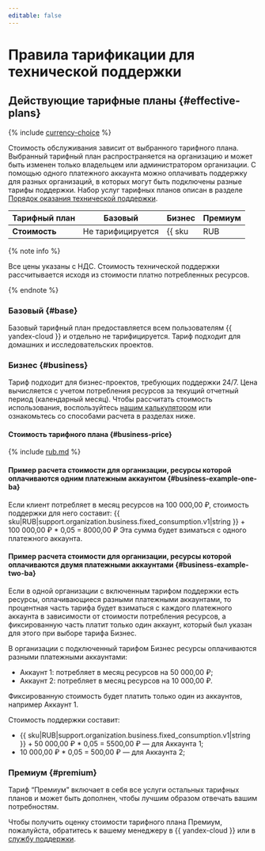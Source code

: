 ```yaml
---
editable: false
---
```


# Правила тарификации для технической поддержки



## Действующие тарифные планы {#effective-plans}

{% include [currency-choice](../_includes/pricing/currency-choice.md) %}

Стоимость обслуживания зависит от выбранного тарифного плана. Выбранный тарифный план распространяется на организацию и может быть изменен только владельцем или администратором организации. С помощью одного платежного аккаунта можно оплачивать поддержку для разных организаций, в которых могут быть подключены разные тарифы поддержки. Набор услуг тарифных планов описан в разделе [Порядок оказания технической поддержки](overview.md).

Тарифный план | Базовый           | Бизнес                       | Премиум 
--- |-------------------|------------------------------|--------
 **Стоимость** | Не тарифицируется | {{ sku|RUB|support.organization.business.fixed_consumption.v1|string }} в месяц с выбранного при активации тарифа платежного аккаунта и 5% от стоимости потребления ресурсов организации, вне зависимости от того, к какому платежному аккаунту привязан ресурсы этой организации | По запросу

{% note info %}

Все цены указаны с НДС. Стоимость технической поддержки рассчитывается исходя из стоимости платно потребленных ресурсов.

{% endnote %}

### Базовый {#base}

Базовый тарифный план предоставляется всем пользователям {{ yandex-cloud }} и отдельно не тарифицируется. Тариф подходит для домашних и исследовательских проектов.

### Бизнес {#business}

Тариф подходит для бизнес-проектов, требующих поддержки 24/7.
Цена вычисляется с учетом потребления ресурсов за текущий отчетный период (календарный месяц). Чтобы рассчитать стоимость использования, воспользуйтесь [нашим калькулятором](/prices#calculator) или ознакомьтесь со способами расчета в разделах ниже.

#### Стоимость тарифного плана {#business-price}


{% include [rub.md](../_pricing/support/rub-business-2023.md) %}




#### Пример расчета стоимости для организации, ресурсы которой оплачиваются одним платежным аккаунтом {#business-example-one-ba}

Если клиент потребляет в месяц ресурсов на 100 000,00 ₽, стоимость поддержки для него составит:
{{ sku|RUB|support.organization.business.fixed_consumption.v1|string }} + 100 000,00 ₽ * 0,05 = 8000,00 ₽
Эта сумма будет взиматься с одного платежного аккаунта. 

#### Пример расчета стоимости для организации, ресурсы которой оплачиваются двумя платежными аккаунтами {#business-example-two-ba}

Если в одной организации с включенным тарифом поддержки есть ресурсы, оплачивающиеся разными платежными аккаунтами, то процентная часть тарифа будет взиматься с каждого платежного аккаунта в зависимости от стоимости потребления ресурсов, а фиксированную часть платит только один аккаунт, который был указан для этого при выборе тарифа Бизнес. 

В организации с подключенный тарифом Бизнес ресурсы оплачиваются разными платежными аккаунтами:

* Аккаунт 1: потребляет в месяц ресурсов на 50 000,00 ₽;
* Аккаунт 2: потребляет в месяц ресурсов на 10 000,00 ₽.

Фиксированную стоимость будет платить только один из аккаунтов, например Аккаунт 1. 

Стоимость поддержки составит:

* {{ sku|RUB|support.organization.business.fixed_consumption.v1|string }} + 50 000,00 ₽ * 0,05 = 5500,00 ₽ — для Аккаунта 1; 
* 10 000,00 ₽ * 0,05 = 500,00 ₽ — для Аккаунта 2;

### Премиум {#premium}

Тариф <q>Премиум</q> включает в себя все услуги остальных тарифных планов и может быть дополнен, чтобы лучшим образом отвечать вашим потребностям.

Чтобы получить оценку стоимости тарифного плана Премиум, пожалуйста, обратитесь к вашему менеджеру в {{ yandex-cloud }} или в [службу поддержки]({{link-console-support}}).

